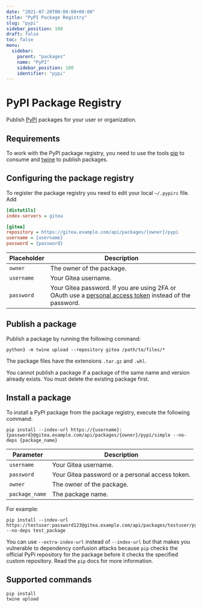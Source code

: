 ```yaml
---
date: "2021-07-20T00:00:00+00:00"
title: "PyPI Package Registry"
slug: "pypi"
sidebar_position: 100
draft: false
toc: false
menu:
  sidebar:
    parent: "packages"
    name: "PyPI"
    sidebar_position: 100
    identifier: "pypi"
---
```


# PyPI Package Registry

Publish [PyPI](https://pypi.org/) packages for your user or organization.



## Requirements

To work with the PyPI package registry, you need to use the tools [pip](https://pypi.org/project/pip/) to consume and [twine](https://pypi.org/project/twine/) to publish packages.

## Configuring the package registry

To register the package registry you need to edit your local `~/.pypirc` file. Add

```ini
[distutils]
index-servers = gitea

[gitea]
repository = https://gitea.example.com/api/packages/{owner}/pypi
username = {username}
password = {password}
```

| Placeholder  | Description |
| ------------ | ----------- |
| `owner`      | The owner of the package. |
| `username`   | Your Gitea username. |
| `password`   | Your Gitea password. If you are using 2FA or OAuth use a [personal access token](development/api-usage.md#authentication) instead of the password. |

## Publish a package

Publish a package by running the following command:

```shell
python3 -m twine upload --repository gitea /path/to/files/*
```

The package files have the extensions `.tar.gz` and `.whl`.

You cannot publish a package if a package of the same name and version already exists. You must delete the existing package first.

## Install a package

To install a PyPI package from the package registry, execute the following command:

```shell
pip install --index-url https://{username}:{password}@gitea.example.com/api/packages/{owner}/pypi/simple --no-deps {package_name}
```

| Parameter         | Description |
| ----------------- | ----------- |
| `username`        | Your Gitea username. |
| `password`        | Your Gitea password or a personal access token. |
| `owner`           | The owner of the package. |
| `package_name`    | The package name. |

For example:

```shell
pip install --index-url https://testuser:password123@gitea.example.com/api/packages/testuser/pypi/simple --no-deps test_package
```

You can use `--extra-index-url` instead of `--index-url` but that makes you vulnerable to dependency confusion attacks because `pip` checks the official PyPi repository for the package before it checks the specified custom repository. Read the `pip` docs for more information.

## Supported commands

```
pip install
twine upload
```
